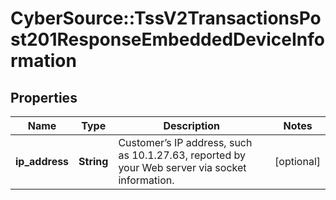 # CyberSource::TssV2TransactionsPost201ResponseEmbeddedDeviceInformation

## Properties
Name | Type | Description | Notes
------------ | ------------- | ------------- | -------------
**ip_address** | **String** | Customer’s IP address, such as 10.1.27.63, reported by your Web server via socket information.  | [optional] 


